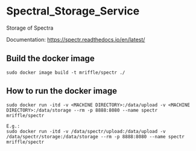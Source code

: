 # Spectral_Storage_Service
Storage of Spectra


Documentation:
https://spectr.readthedocs.io/en/latest/

Build the docker image
----------------------------
```
sudo docker image build -t mriffle/spectr ./
```

How to run the docker image
------------------------------
```
sudo docker run -itd -v <MACHINE DIRECTORY>:/data/upload -v <MACHINE DIRECTORY>:/data/storage --rm -p 8888:8080 --name spectr mriffle/spectr

E.g.:
sudo docker run -itd -v /data/spectr/upload:/data/upload -v /data/spectr/storage:/data/storage --rm -p 8888:8080 --name spectr mriffle/spectr
```
